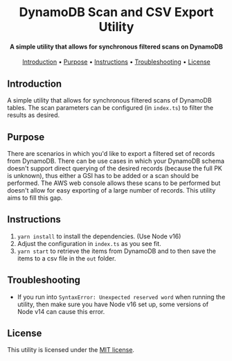 <h1 align="center">
  <br>
  DynamoDB Scan and CSV Export Utility
  <br>
</h1>
<h4 align="center">
  A simple utility that allows for synchronous filtered scans on DynamoDB
</h4>
<p align="center">
  <a href="#introduction">Introduction</a> •
  <a href="#purpose">Purpose</a> •
  <a href="#instructions">Instructions</a> •
  <a href="#troubleshooting">Troubleshooting</a> •
  <a href="#license">License</a>
</p>

## Introduction
A simple utility that allows for synchronous filtered scans of DynamoDB tables. The scan parameters can be configured (in `index.ts`) to filter the results as desired.

## Purpose
There are scenarios in which you'd like to export a filtered set of records from DynamoDB. There can be use cases in which your DynamoDB schema doesn't support direct querying of the desired records (because the full PK is unknown), thus either a GSI has to be added or a scan should be performed. The AWS web console allows these scans to be performed but doesn't allow for easy exporting of a large number of records. This utility aims to fill this gap.

## Instructions
1. `yarn install` to install the dependencies. (Use Node v16)
2. Adjust the configuration in `index.ts` as you see fit.
3. `yarn start` to retrieve the items from DynamoDB and to then save the items to a csv file in the `out` folder.

## Troubleshooting
* If you run into `SyntaxError: Unexpected reserved word` when running the utility, then make sure you have Node v16 set up, some versions of Node v14 can cause this error.

## License
This utility is licensed under the [MIT license](LICENSE.md).
